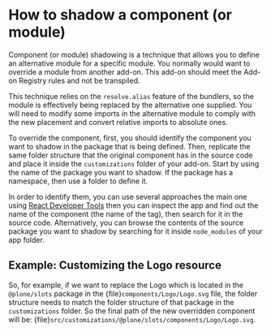 # How to shadow a component (or module)

Component (or module) shadowing is a technique that allows you to define an alternative module for a specific module.
You normally would want to override a module from another add-on.
This add-on should meet the Add-on Registry rules and not be transpiled.

This technique relies on the `resolve.alias` feature of the bundlers, so the module is effectively being replaced by the alternative one supplied.
You will need to modify some imports in the alternative module to comply with the new placement and convert relative imports to absolute ones.

To override the component, first, you should identify the component you want to shadow in the package that is being defined.
Then, replicate the same folder structure that the original component has in the source code and place it inside the `customizations` folder of your add-on.
Start by using the name of the package you want to shadow.
If the package has a namespace, then use a folder to define it.

In order to identify them, you can use several approaches the main one using
[React Developer Tools](https://chromewebstore.google.com/detail/react-developer-tools/fmkadmapgofadopljbjfkapdkoienihi)
then you can inspect the app and find out the name of the component (the name
of the tag), then search for it in the source code.
Alternatively, you can browse the contents of the source package you want to shadow by searching for it inside `node_modules` of your app folder.

## Example: Customizing the Logo resource

So, for example, if we want to replace the Logo which is located in the `@plone/slots` package in the {file}`components/Logo/Logo.svg` file, the folder structure needs to match the folder structure of that package in the `customizations` folder.
So the final path of the new overridden component will be: {file}`src/customizations/@plone/slots/components/Logo/Logo.svg`.
